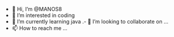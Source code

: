 - 👋 Hi, I’m @MANOS8
- 👀 I’m interested in coding
- 🌱 I’m currently learning java
.- 💞️ I’m looking to collaborate on ...
- 📫 How to reach me ...

<!---
MANOS8/MANOS8 is a ✨ special ✨ repository because its `README.md` (this file) appears on your GitHub profile.
You can click the Preview link to take a look at your changes.
--->
